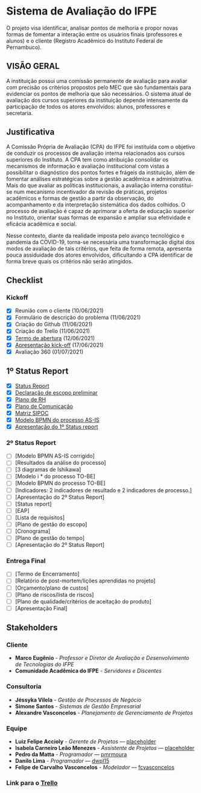 # Sistema de Avaliação do IFPE
O projeto visa identificar, analisar pontos de melhoria e propor novas formas de fomentar a interação entre os usuários finais (professores e alunos) e o cliente (Registro Acadêmico do Instituto Federal de Pernambuco).

## VISÃO GERAL
A instituição possui uma comissão permanente de avaliação para avaliar com precisão os critérios propostos pelo MEC que são fundamentais para evidenciar os pontos de melhoria que são necessários. O sistema atual de avaliação dos cursos superiores da instituição depende intensamente da participação de todos os atores envolvidos: alunos, professores e secretaria.

## Justificativa
A Comissão Própria de Avaliação (CPA) do IFPE foi instituída com o objetivo de conduzir os processos de avaliação interna relacionados aos cursos superiores do Instituto. A CPA tem como atribuição consolidar os mecanismos de informação e avaliação institucional com vistas a possibilitar o diagnóstico dos pontos fortes e frágeis da instituição, além de fomentar análises estratégicas sobre a gestão acadêmica e administrativa. Mais do que  avaliar as políticas institucionais, a avaliação interna constitui-se num mecanismo incentivador da revisão de práticas, projetos acadêmicos e formas de gestão a partir da observação, do acompanhamento e da interpretação sistemática dos dados colhidos. O processo de avaliação é capaz de aprimorar a oferta de educação superior no Instituto, orientar suas formas de expansão e ampliar sua efetividade e eficácia acadêmica e social.

Nesse contexto, diante da realidade imposta pelo avanço tecnológico e pandemia da COVID-19, torna-se necessária uma transformação digital dos modos de avaliação de tais critérios, que feita de forma remota, apresenta pouca assiduidade dos atores envolvidos, dificultando a CPA identificar de forma breve quais os critérios não serão atingidos.


## Checklist
### Kickoff

- [x] Reunião com o cliente (10/06/2021)
- [x] Formulário de descrição do problema (11/06/2021)
- [x] Criação do Github (11/06/2021)
- [x] Criação do Trello (11/06/2021)
- [x] [Termo de abertura](https://github.com/pmrmoura/Ranking-IFPE/blob/main/PGP/Termo%20de%20Abertura.pdf) (12/06/2021)
- [x] [Apresentação kick-off](https://github.com/pmrmoura/Ranking-IFPE/blob/main/SGE/KICK-OFF.pdf) (17/06/2021)
- [x] Avaliação 360 (01/07/2021)

## 1º Status Report
- [x] [Status Report](https://github.com/pmrmoura/Ranking-IFPE/blob/main/PGP/Status%20Report.pdf)
- [x] [Declaração de escopo preliminar](https://github.com/pmrmoura/Ranking-IFPE/blob/main/PGP/Declaração%20de%20Escopo%20Preliminar.pdf)
- [x] [Plano de RH](https://github.com/pmrmoura/Ranking-IFPE/blob/main/PGP/Plano%20de%20RH.pdf)
- [x] [Plano de Comunicação](https://github.com/pmrmoura/Ranking-IFPE/blob/main/PGP/Plano%20de%20Comunicações.pdf)
- [x] [Matriz SIPOC](https://github.com/pmrmoura/Ranking-IFPE/blob/main/GPN/Matriz%20SIPOC.png)
- [x] [Modelo BPMN do processo AS-IS](https://github.com/pmrmoura/Ranking-IFPE/blob/main/GPN/Modelo%20BMPN.png)
- [x] [Apresentação do 1º Status report](https://github.com/pmrmoura/Ranking-IFPE/blob/main/SGE/Primeiro%20Status%20Report%20-%20Slide.pdf)

### 2º Status Report
- [ ] [Modelo BPMN AS-IS corrigido]
- [ ] [Resultados da análise do processo]
- [ ] [3 diagramas de Ishikawa]
- [ ] [Modelo i * do processo TO-BE]
- [ ] [Modelo BPMN do processo TO-BE]
- [ ] [Indicadores: 2 indicadores de resultado e 2 indicadores de processo.]
- [ ] [Apresentação do 2º Status Report]
- [ ] [Status report]
- [ ] [EAP]
- [ ] [Lista de requisitos]
- [ ] [Plano de gestão do escopo]
- [ ] [Cronograma]
- [ ] [Plano de gestão do tempo]
- [ ] [Apresentação do 2º Status Report]

### Entrega Final
- [ ] [Termo de Encerramento]
- [ ] [Relatório de post-mortem/lições aprendidas no projeto]
- [ ] [Orçamento/plano de custos]
- [ ] [Plano de riscos/lista de riscos]
- [ ] [Plano de qualidade/critérios de aceitação do produto]
- [ ] [Apresentação Final]

## Stakeholders
### Cliente
* **Marco Eugênio** - *Professor e Diretor de Avaliação e Desenvolvimento de Tecnologias do IFPE*
* **Comunidade Acadêmica do IFPE** - *Servidores e Discentes*

### Consultoria
* **Jéssyka Vilela** - *Gestão de Processos de Negócio*
* **Simone Santos** - *Sistemas de Gestão Empresarial*
* **Alexandre Vasconcelos** - *Planejamento de Gerenciamento de Projetos*

### Equipe
* **Luiz Felipe Accioly** - *Gerente de Projetos* — [placeholder](https://github.com/placeholder)
* **Isabela Carneiro Leão Menezes** - *Assistente de Projetos* — [placeholder](https://github.com/placeholder)
* **Pedro da Matta** - *Programador* — [pmrmoura](https://github.com/pmrmoura)
* **Danilo Lima** - *Programador* — [dwpl15](https://github.com/dwpl15)
* **Felipe de Carvalho Vasconcelos** - *Modelador* — [fcvasconcelos](https://github.com/fcvasconcelos)

### Link para o [Trello](https://trello.com/b/CE8G0vi1/gerenciamento-do-projeto-de-ranking-ifpe)
